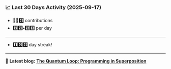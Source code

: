 <!--START_STATS-->
### 📈 Last 30 Days Activity (2025-09-17)  
- **🎱🎱6️⃣** contributions  
- **2️⃣9️⃣•5️⃣3️⃣** per day
---
- **1️⃣0️⃣9️⃣** day streak!
---
📝 **Latest blog:** [**The Quantum Loop: Programming in Superposition**](https://andriak.com/blog/quantum-loop)
<!--END_STATS-->
